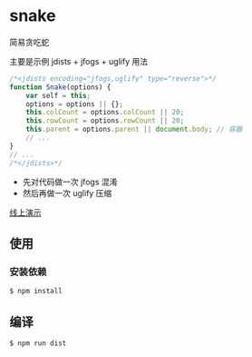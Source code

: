 # snake

简易贪吃蛇

主要是示例 jdists + jfogs + uglify 用法

```js
/*<jdists encoding="jfogs,uglify" type="reverse">*/
function Snake(options) {
    var self = this;
    options = options || {};
    this.colCount = options.colCount || 20;
    this.rowCount = options.rowCount || 20;
    this.parent = options.parent || document.body; // 容器
    // ...
}
// ...
/*</jdists>*/
```

+ 先对代码做一次 jfogs 混淆
+ 然后再做一次 uglify 压缩

[线上演示](http://jhtmls.com/snake/)

## 使用

### 安装依赖

```bash
$ npm install
```

## 编译

```bash
$ npm run dist
```
